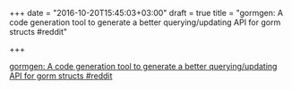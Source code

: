 +++
date = "2016-10-20T15:45:03+03:00"
draft = true
title = "gormgen: A code generation tool to generate a better querying/updating API for gorm structs  #reddit"

+++

<p><a href="https://t.co/s3DFwbkWiJ">gormgen: A code generation tool to generate a better querying/updating API for gorm structs  #reddit</a></p>
